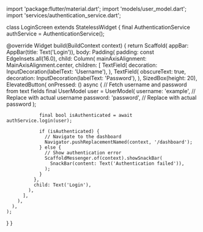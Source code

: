import 'package:flutter/material.dart';
import 'models/user_model.dart';
import 'services/authentication_service.dart';

class LoginScreen extends StatelessWidget {
  final AuthenticationService authService = AuthenticationService();

  @override
  Widget build(BuildContext context) {
    return Scaffold(
      appBar: AppBar(title: Text('Login')),
      body: Padding(
        padding: const EdgeInsets.all(16.0),
        child: Column(
          mainAxisAlignment: MainAxisAlignment.center,
          children: [
            TextField(
              decoration: InputDecoration(labelText: 'Username'),
            ),
            TextField(
              obscureText: true,
              decoration: InputDecoration(labelText: 'Password'),
            ),
            SizedBox(height: 20),
            ElevatedButton(
              onPressed: () async {
                // Fetch username and password from text fields
                final UserModel user = UserModel(
                  username: 'example', // Replace with actual username
                  password: 'password', // Replace with actual password
                );

                final bool isAuthenticated = await authService.login(user);

                if (isAuthenticated) {
                  // Navigate to the dashboard
                  Navigator.pushReplacementNamed(context, '/dashboard');
                } else {
                  // Show authentication error
                  ScaffoldMessenger.of(context).showSnackBar(
                    SnackBar(content: Text('Authentication failed')),
                  );
                }
              },
              child: Text('Login'),
            ),
          ],
        ),
      ),
    );
  }
}
